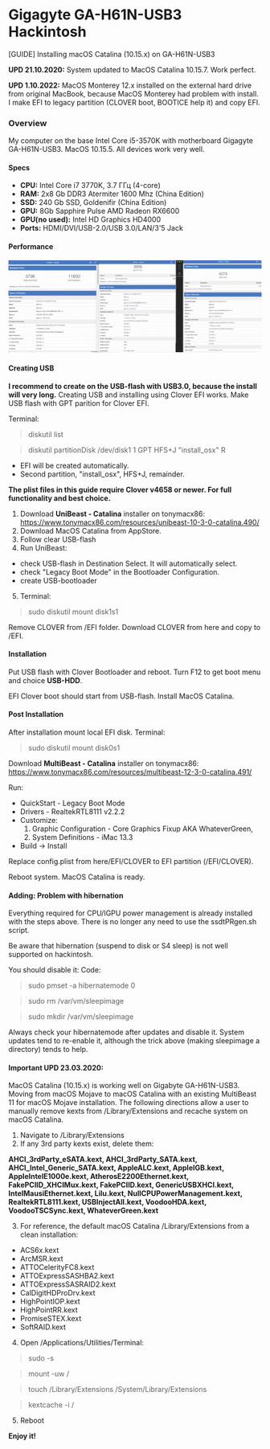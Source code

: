 # Gigagyte GA-H61N-USB3 Hackintosh
[GUIDE] Installing macOS Catalina (10.15.x) on GA-H61N-USB3

**UPD 21.10.2020:** System updated to MacOS Catalina 10.15.7. Work perfect.

**UPD 1.10.2022:** MacOS Monterey 12.x installed on the external hard drive from original MacBook, because MacOS Monterey had problem with install. I make EFI to legacy partition (CLOVER boot, BOOTICE help it) and copy EFI. 


### Overview
My computer on the base Intel Core i5-3570K with motherboard Gigagyte GA-H61N-USB3. MacOS 10.15.5. All devices work very well.

#### Specs
- **CPU:** Intel Core i7 3770K, 3.7 ГГц (4-core)
- **RAM:** 2x8 Gb DDR3 Atermiter 1600 Mhz (China Edition)
- **SSD:** 240 Gb SSD, Goldenifir (China Edition)
- **GPU:** 8Gb Sapphire Pulse AMD Radeon RX6600
- **GPU(no used):** Intel HD Graphics HD4000
- **Ports:** HDMI/DVI/USB-2.0/USB 3.0/LAN/3'5 Jack

#### Performance
![specs](/img/all.png)

#### Creating USB

**I recommend to create on the USB-flash with USB3.0, because the install will very long.** Creating USB and installing using Clover EFI works. Make USB flash with GPT parition for Clover EFI.

Terminal:

> diskutil list

> diskutil partitionDisk /dev/disk1 1 GPT HFS+J "install_osx" R
- EFI will be created automatically.
- Second partition, "install_osx", HFS+J, remainder.

**The plist files in this guide require Clover v4658 or newer. For full functionality and best choice.**

1. Download **UniBeast - Catalina** installer on tonymacx86: https://www.tonymacx86.com/resources/unibeast-10-3-0-catalina.490/
2. Download MacOS Catalina from AppStore.
3. Follow clear USB-flash
4. Run UniBeast:
 - check USB-flash in Destination Select. It will automatically select.
 - check "Legacy Boot Mode" in the Bootloader Configuration.
 - create USB-bootloader
5. Terminal:

> sudo diskutil mount disk1s1

Remove CLOVER from /EFI folder. Download CLOVER from here and copy to /EFI.

#### Installation

Put USB flash with Clover Bootloader and reboot. Turn F12 to get boot menu and choice **USB-HDD**.

EFI Clover boot should start from USB-flash. Install MacOS Catalina.

#### Post Installation

After installation mount local EFI disk. Terminal:

> sudo diskutil mount disk0s1

Download **MultiBeast - Catalina** installer on tonymacx86: https://www.tonymacx86.com/resources/multibeast-12-3-0-catalina.491/

Run:
- QuickStart - Legacy Boot Mode
- Drivers - RealtekRTL8111 v2.2.2
- Customize: 
  1. Graphic Configuration - Core Graphics Fixup AKA WhateverGreen,
  2. System Definitions - iMac 13.3
- Build -> Install

Replace config.plist from here/EFI/CLOVER to EFI partition (/EFI/CLOVER).

Reboot system. MacOS Catalina is ready.

#### Adding: Problem with hibernation ####

Everything required for CPU/IGPU power management is already installed with the steps above.
There is no longer any need to use the ssdtPRgen.sh script.

Be aware that hibernation (suspend to disk or S4 sleep) is not well supported on hackintosh.

You should disable it:
Code:
> sudo pmset -a hibernatemode 0

> sudo rm /var/vm/sleepimage

> sudo mkdir /var/vm/sleepimage

Always check your hibernatemode after updates and disable it. System updates tend to re-enable it, although the trick above (making sleepimage a directory) tends to help.

#### Important UPD 23.03.2020: ####
MacOS Catalina (10.15.x) is working well on Gigabyte GA-H61N-USB3. Moving from macOS Mojave to macOS Catalina with an existing MultiBeast 11 for macOS Mojave installation. The following directions allow a user to manually remove kexts from /Library/Extensions and recache system on macOS Catalina.

1. Navigate to /Library/Extensions
2. If any 3rd party kexts exist, delete them:

**AHCI_3rdParty_eSATA.kext, AHCI_3rdParty_SATA.kext, AHCI_Intel_Generic_SATA.kext, AppleALC.kext, AppleIGB.kext, AppleIntelE1000e.kext, AtherosE2200Ethernet.kext, FakePCIID_XHCIMux.kext, FakePCIID.kext, GenericUSBXHCI.kext, IntelMausiEthernet.kext, Lilu.kext, NullCPUPowerManagement.kext, RealtekRTL8111.kext, USBInjectAll.kext, VoodooHDA.kext, VoodooTSCSync.kext, WhateverGreen.kext**
 
3.  For reference, the default macOS Catalina /Library/Extensions from a clean installation:
- ACS6x.kext
- ArcMSR.kext
- ATTOCelerityFC8.kext
- ATTOExpressSASHBA2.kext
- ATTOExpressSASRAID2.kext
- CalDigitHDProDrv.kext
- HighPointIOP.kext
- HighPointRR.kext
- PromiseSTEX.kext
- SoftRAID.kext

4. Open /Applications/Utilities/Terminal:
> sudo -s

> mount -uw /

> touch /Library/Extensions /System/Library/Extensions

> kextcache -i /

5. Reboot

**Enjoy it!**
